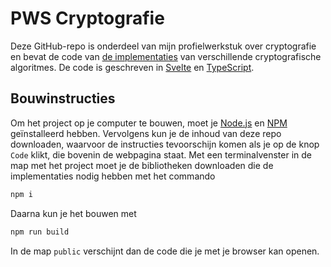 # PWS Cryptografie
Deze GitHub-repo is onderdeel van mijn profielwerkstuk over
cryptografie en bevat de code van
[de implementaties](https://pws-cryptografie.pages.dev) van
verschillende cryptografische algoritmes. De code is geschreven in
[Svelte](https://svelte.dev) en
[TypeScript](https://www.typescriptlang.org/).

## Bouwinstructies
Om het project op je computer te bouwen, moet je
[Node.js](https://nodejs.org) en [NPM](https://npmjs.com)
geïnstalleerd hebben. Vervolgens kun je de inhoud van deze repo
downloaden, waarvoor de instructies tevoorschijn komen als je op de
knop `Code` klikt, die bovenin de webpagina staat. Met een
terminalvenster in de map met het project moet je de bibliotheken
downloaden die de implementaties nodig hebben met het commando
```sh
npm i
```
Daarna kun je het bouwen met
```sh
npm run build
```
In de map `public` verschijnt dan de code die je met je browser kan
openen.
